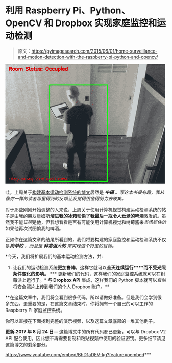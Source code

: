 # 利用 Raspberry Pi、Python、OpenCV 和 Dropbox 实现家庭监控和运动检测

> 原文：<https://pyimagesearch.com/2015/06/01/home-surveillance-and-motion-detection-with-the-raspberry-pi-python-and-opencv/>

[![pi_home_surveillance_animated](img/73adc3f5e59de462eef98592a7564734.png)](https://pyimagesearch.com/wp-content/uploads/2015/05/pi_home_surveillance_animated.gif)

哇，上周关于[构建基本运动检测系统的博文](https://pyimagesearch.com/2015/05/25/basic-motion-detection-and-tracking-with-python-and-opencv/)居然是 ***牛逼*** *。写这本书很有趣，我从像你一样的读者那里得到的反馈让我觉得很值得努力去收集。*

对于那些刚刚开始调整的人来说，上周关于使用计算机视觉构建运动检测系统的帖子是由我的朋友詹姆斯**溜进我的冰箱**和**偷了我最后一瓶令人垂涎的啤酒**激发的。虽然我不能*证明*是他，但我想看看是否有可能使用计算机视觉和树莓酱来*当场抓住他*如果他再次试图偷我的啤酒。

正如你在这篇文章的结尾所看到的，我们将要构建的家庭监控和运动检测系统不仅是****简单的*** ，而且是 ***非常强大的*** 来实现这个特定的目标。*

 *今天，我们将扩展我们的基本运动检测方法，并:

1.  让我们的运动检测系统**更加鲁棒**，这样它就可以**全天连续运行****而不受光照条件变化的影响。**
***   更新我们的代码，这样我们的家庭监控系统就可以在树莓派上运行了。*   **与 Dropbox API** 集成，这样我们的 Python 脚本就可以*自动*将安全照片上传到我们的个人 Dropbox 账户。**

 **在这篇文章中，我们将会看到很多代码，所以请做好准备。但是我们会学到很多东西。更重要的是，在这篇文章结束时，你将拥有一个自己的可以工作的 Raspberry Pi 家庭监控系统。

你可以直接在下面找到完整的演示视频，以及这篇文章底部的一堆其他例子。

**更新:2017 年 8 月 24 日—** 这篇博文中的所有代码都已更新，可以与 Dropbox V2 API 配合使用，因此您不再需要复制和粘贴视频中使用的验证密钥。更多细节请见这篇博文的剩余部分。

<https://www.youtube.com/embed/BhD1aDEV-kg?feature=oembed>***